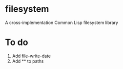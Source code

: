 filesystem
==========

A cross-implementation Common Lisp filesystem library

To do
==========

1. Add file-write-date
2. Add ** to paths